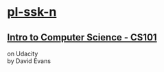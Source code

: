 # [pl-ssk-n](README.md)

## [Intro to Computer Science - CS101](https://udacity.com/course/intro-to-computer-science--cs101)
on Udacity  
by David Evans  


